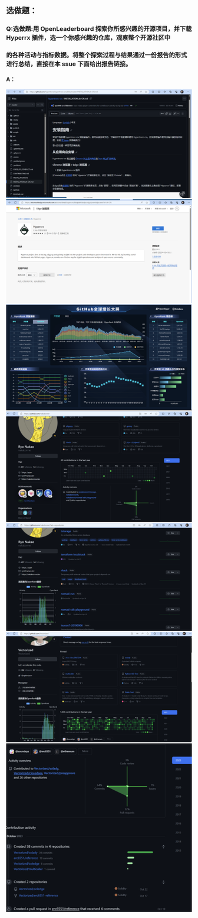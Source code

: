 ## 选做题：

### Q:选做题:用 OpenLeaderboard 探索你所感兴趣的开源项目，并下载 Hyperrx 插件，选一个你感兴趣的仓库，观察整个开源社区中
### 的各种活动与指标数据。将整个探索过程与结果通过一份报告的形式进行总结，直接在本 ssue 下面给出报告链接。

#### A：

![](https://github.com/jiyeoniya/2023fall/blob/main/week6/pics/explore1.png "")
![](https://github.com/jiyeoniya/2023fall/blob/main/week6/pics/explore2.png "")
![](https://github.com/jiyeoniya/2023fall/blob/main/week6/pics/explore3.png "")
![](https://github.com/jiyeoniya/2023fall/blob/main/week6/pics/explore4.png "")
![](https://github.com/jiyeoniya/2023fall/blob/main/week6/pics/explore5.png "")
![](https://github.com/jiyeoniya/2023fall/blob/main/week6/pics/explore6.png "")
![](https://github.com/jiyeoniya/2023fall/blob/main/week6/pics/explore7.png "")
